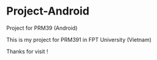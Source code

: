 # Project-Android
Project for PRM39 (Android)

This is my project for PRM391 in FPT University (Vietnam)

Thanks for visit !
